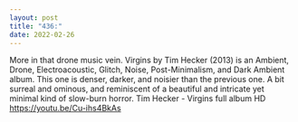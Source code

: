 ```yaml
---
layout: post
title: "436:"
date: 2022-02-26
---
```


More in that drone music vein. Virgins by Tim Hecker (2013) is an Ambient, Drone, Electroacoustic, Glitch, Noise, Post-Minimalism, and Dark Ambient album. This one is denser, darker, and noisier than the previous one. A bit surreal and ominous, and reminiscent of a beautiful and intricate yet minimal kind of slow-burn horror.
 Tim Hecker - Virgins full album HD
https://youtu.be/Cu-ihs4BkAs
